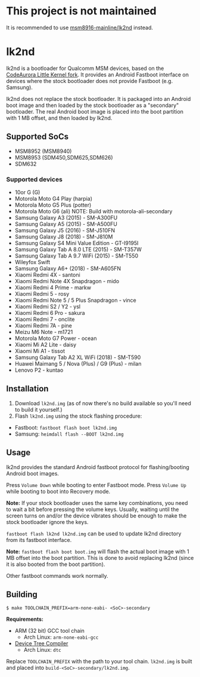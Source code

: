 # This project is not maintained
It is recommended to use [msm8916-mainline/lk2nd](https://github.com/msm8916-mainline/lk2nd) instead. 

# lk2nd
lk2nd is a bootloader for Qualcomm MSM devices,
based on the [CodeAurora Little Kernel fork](https://source.codeaurora.org/quic/la/kernel/lk/).
It provides an Android Fastboot interface on devices where the stock bootloader
does not provide Fastboot (e.g. Samsung).

lk2nd does not replace the stock bootloader. It is packaged into an Android
boot image and then loaded by the stock bootloader as a "secondary" bootloader.
The real Android boot image is placed into the boot partition with 1 MB offset,
and then loaded by lk2nd.

## Supported SoCs
- MSM8952 (MSM8940)
- MSM8953 (SDM450,SDM625,SDM626)
- SDM632

### Supported devices
- 10or G (G)
- Motorola Moto G4 Play (harpia)
- Motorola Moto G5 Plus (potter)
- Motorola Moto G6 (ali) NOTE: Build with motorola-ali-secondary
- Samsung Galaxy A3 (2015) - SM-A300FU
- Samsung Galaxy A5 (2015) - SM-A500FU
- Samsung Galaxy J5 (2016) - SM-J510FN
- Samsung Galaxy J8 (2018) - SM-J810M
- Samsung Galaxy S4 Mini Value Edition - GT-I9195I
- Samsung Galaxy Tab A 8.0 LTE (2015) - SM-T357W
- Samsung Galaxy Tab A 9.7 WiFi (2015) - SM-T550
- Wileyfox Swift
- Samsung Galaxy A6+ (2018) - SM-A605FN
- Xiaomi Redmi 4X - santoni
- Xiaomi Redmi Note 4X Snapdragon - mido
- Xiaomi Redmi 4 Prime - markw
- Xiaomi Redmi 5 - rosy
- Xiaomi Redmi Note 5 / 5 Plus Snapdragon - vince
- Xiaomi Redmi S2 / Y2 - ysl
- Xiaomi Redmi 6 Pro - sakura
- Xiaomi Redmi 7 - onclite
- Xiaomi Redmi 7A - pine
- Meizu M6 Note - m1721
- Motorola Moto G7 Power - ocean
- Xiaomi Mi A2 Lite - daisy
- Xiaomi Mi A1 - tissot
- Samsung Galaxy Tab A2 XL WiFi (2018) - SM-T590
- Huawei Maimang 5 / Nova (Plus) / G9 (Plus) - milan
- Lenovo P2 - kuntao

## Installation
1. Download `lk2nd.img` (as of now there's no build available so you'll need to build it yourself.)
2. Flash `lk2nd.img` using the stock flashing procedure:
  - Fastboot: `fastboot flash boot lk2nd.img`
  - Samsung: `heimdall flash --BOOT lk2nd.img`

## Usage
lk2nd provides the standard Android fastboot protocol for flashing/booting Android boot images.

Press `Volume Down` while booting to enter Fastboot mode.
Press `Volume Up` while booting to boot into Recovery mode.

**Note:** If your stock bootloader uses the same key combinations, you need to wait a bit before
pressing the volume keys. Usually, waiting until the screen turns on and/or the device vibrates
should be enough to make the stock bootloader ignore the keys.

`fastboot flash lk2nd lk2nd.img` can be used to update lk2nd directory from its
fastboot interface.

**Note:** `fastboot flash boot boot.img` will flash the actual boot image with 1 MB offset
into the boot partition. This is done to avoid replacing lk2nd (since it is also booted from
the boot partition).

Other fastboot commands work normally.

## Building
```
$ make TOOLCHAIN_PREFIX=arm-none-eabi- <SoC>-secondary
```

**Requirements:**
- ARM (32 bit) GCC tool chain
  - Arch Linux: `arm-none-eabi-gcc`
- [Device Tree Compiler](https://git.kernel.org/pub/scm/utils/dtc/dtc.git)
  - Arch Linux: `dtc`

Replace `TOOLCHAIN_PREFIX` with the path to your tool chain.
`lk2nd.img` is built and placed into `build-<SoC>-secondary/lk2nd.img`.
